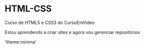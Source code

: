# HTML-CSS
 Curso de HTML5 e CSS3 do CursoEmVideo

Estou aprendendo a criar sites e agora vou gerenciar repositórios

'theme:minima'
